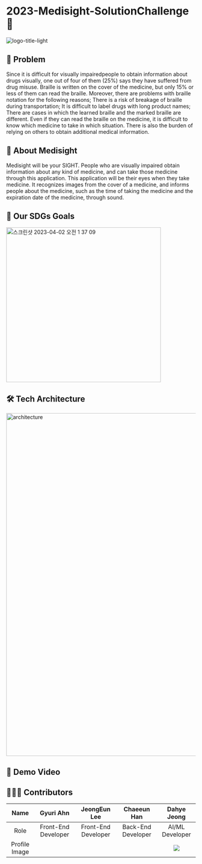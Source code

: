 # 2023-Medisight-SolutionChallenge 💊
![logo-title-light](https://user-images.githubusercontent.com/51871061/229301410-d6d41e7e-0310-4fc8-81a3-afd8905320cb.png)

## 💭 Problem

Since it is difficult for visually impairedpeople to obtain information about drugs visually, one out of four of them (25%) says they have suffered from drug misuse. Braille is written on the cover of the medicine, but only 15% or less of them can read the braille. Moreover, there are problems with braille notation for the following reasons; There is a risk of breakage of braille during transportation; It is difficult to label drugs with long product names; There are cases in which the learned braille and the marked braille are different. Even if they can read the braille on the medicine, it is difficult to know which medicine to take in which situation. There is also the burden of relying on others to obtain additional medical information.


## 💊 About Medisight

Medisight will be your SIGHT.
People who are visually impaired obtain information about any kind of medicine, and can take those medicine through this application. This application will be their eyes when they take medicine. It recognizes images from the cover of a medicine, and informs people about the medicine, such as the time of taking the medicine and the expiration date of the medicine, through sound.


## 🎯 Our SDGs Goals
<img width="411" alt="스크린샷 2023-04-02 오전 1 37 09" src="https://user-images.githubusercontent.com/51871061/229303390-7422a527-7f38-4860-ae17-fbec0b799a85.png">


## 🛠️ Tech Architecture
<img width="910" alt="architecture" src="https://user-images.githubusercontent.com/51871061/229303647-79d22f96-5a40-429b-b4fc-a59a0b467b0a.png">



## 🔗 Demo Video

## 

## 👩🏻‍💻 Contributors
|Name|Gyuri Ahn|JeongEun Lee |Chaeeun Han|Dahye Jeong|
|:---:|:---:|:---:|:---:|:---:|
|Role|Front-End Developer|Front-End Developer|Back-End Developer|AI/ML Developer|
|Profile Image|<img src=""/>|<img src=""/>|<img src=""/>|<img src="h"/>|
